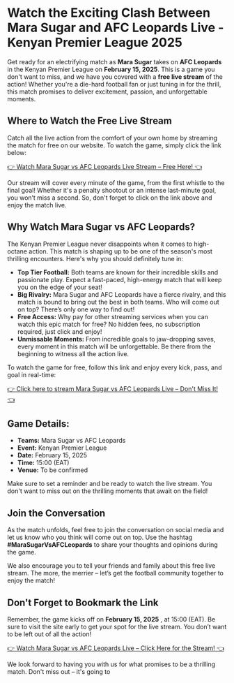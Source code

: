 # Watch the Exciting Clash Between Mara Sugar and AFC Leopards Live - Kenyan Premier League 2025

Get ready for an electrifying match as **Mara Sugar** takes on **AFC Leopards** in the Kenyan Premier League on **February 15, 2025**. This is a game you don't want to miss, and we have you covered with a **free live stream** of the action! Whether you're a die-hard football fan or just tuning in for the thrill, this match promises to deliver excitement, passion, and unforgettable moments.

## Where to Watch the Free Live Stream

Catch all the live action from the comfort of your own home by streaming the match for free on our website. To watch the game, simply click the link below:

[👉 Watch Mara Sugar vs AFC Leopards Live Stream – Free Here! 👈](https://tinyurl.com/livestreamfreeo?st=Mara+Sugar+vs+AFC+Leopards&si=ghc)

Our stream will cover every minute of the game, from the first whistle to the final goal! Whether it's a penalty shootout or an intense last-minute goal, you won’t miss a second. So, don't forget to click on the link above and enjoy the match live.

## Why Watch Mara Sugar vs AFC Leopards?

The Kenyan Premier League never disappoints when it comes to high-octane action. This match is shaping up to be one of the season's most thrilling encounters. Here's why you should definitely tune in:

- **Top Tier Football:** Both teams are known for their incredible skills and passionate play. Expect a fast-paced, high-energy match that will keep you on the edge of your seat!
- **Big Rivalry:** Mara Sugar and AFC Leopards have a fierce rivalry, and this match is bound to bring out the best in both teams. Who will come out on top? There’s only one way to find out!
- **Free Access:** Why pay for other streaming services when you can watch this epic match for free? No hidden fees, no subscription required, just click and enjoy!
- **Unmissable Moments:** From incredible goals to jaw-dropping saves, every moment in this match will be unforgettable. Be there from the beginning to witness all the action live.

To watch the game for free, follow this link and enjoy every kick, pass, and goal in real-time:

[👉 Click here to stream Mara Sugar vs AFC Leopards Live – Don't Miss It! 👈](https://tinyurl.com/livestreamfreeo?st=Mara+Sugar+vs+AFC+Leopards&si=ghc)

## Game Details:

- **Teams:** Mara Sugar vs AFC Leopards
- **Event:** Kenyan Premier League
- **Date:** February 15, 2025
- **Time:** 15:00 (EAT)
- **Venue:** To be confirmed

Make sure to set a reminder and be ready to watch the live stream. You don't want to miss out on the thrilling moments that await on the field!

## Join the Conversation

As the match unfolds, feel free to join the conversation on social media and let us know who you think will come out on top. Use the hashtag **#MaraSugarVsAFCLeopards** to share your thoughts and opinions during the game.

We also encourage you to tell your friends and family about this free live stream. The more, the merrier – let’s get the football community together to enjoy the match!

## Don't Forget to Bookmark the Link

Remember, the game kicks off on **February 15, 2025** , at 15:00 (EAT). Be sure to visit the site early to get your spot for the live stream. You don’t want to be left out of all the action!

[👉 Watch Mara Sugar vs AFC Leopards Live – Click Here for the Stream! 👈](https://tinyurl.com/livestreamfreeo?st=Mara+Sugar+vs+AFC+Leopards&si=ghc)

We look forward to having you with us for what promises to be a thrilling match. Don't miss out – it's going to
